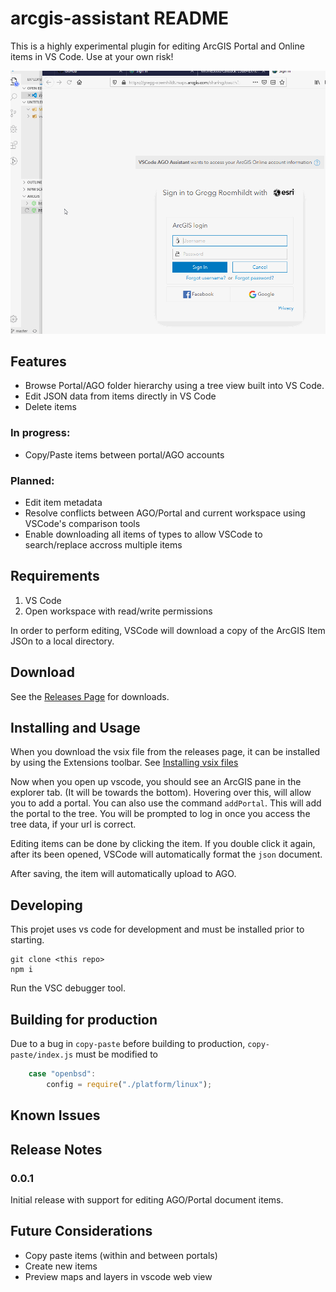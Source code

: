# arcgis-assistant README

This is a highly experimental plugin for editing ArcGIS Portal and Online items in VS Code. Use at your own risk!

![img](./docs/img/ago-assistant.gif)

## Features

 - Browse Portal/AGO folder hierarchy using a tree view built into VS Code.
 - Edit JSON data from items directly in VS Code
 - Delete items

### In progress:

 - Copy/Paste items between portal/AGO accounts

### Planned:

 - Edit item metadata
 - Resolve conflicts between AGO/Portal and current workspace using VSCode's comparison tools
 - Enable downloading all items of types to allow VSCode to search/replace accross multiple items

## Requirements

1. VS Code
2. Open workspace with read/write permissions

In order to perform editing, VSCode will download a copy of the ArcGIS Item JSOn to a local directory.

## Download

See the [Releases Page](https://github.com/roemhildtg/vscode-arcgis-assistant/releases) for downloads.

## Installing and Usage

When you download the vsix file from the releases page, it can be installed by using the Extensions toolbar. See [Installing vsix files](https://code.visualstudio.com/docs/editor/extension-gallery#_install-from-a-vsix)

Now when you open up vscode, you should see an ArcGIS pane in the explorer tab. (It will be towards the bottom). Hovering over this, will allow you to add a portal. You can also use the command `addPortal`. This will
add the portal to the tree. You will be prompted to log in once you access the tree data, if your url is correct.

Editing items can be done by clicking the item. If you double click it again, after its been opened, VSCode will automatically format the `json` document.

After saving, the item will automatically upload to AGO. 

## Developing

This projet uses vs code for development and must be installed prior to starting. 

```
git clone <this repo>
npm i

```

Run the VSC debugger tool.

## Building for production

Due to a bug in `copy-paste` before building to production, `copy-paste/index.js` must be modified to

```javascript
	case "openbsd":
        config = require("./platform/linux");
```

## Known Issues


## Release Notes

### 0.0.1

Initial release with support for editing AGO/Portal document items.

## Future Considerations

 - Copy paste items (within and between portals)
 - Create new items 
 - Preview maps and layers in vscode web view